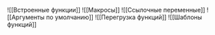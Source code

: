 ![[Встроенные функции]]
![[Макросы]]
![[Ссылочные переменные]]
![[Аргументы по умолчанию]]
![[Перегрузка функций]]
![[Шаблоны функций]]
